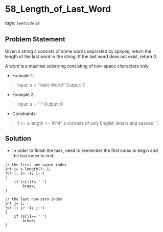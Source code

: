# 58_Length_of_Last_Word
###### tags: `leetcode` `58`
## Problem Statement
Given a string s consists of some words separated by spaces, return the length of the last word in the string. If the last word does not exist, return 0.

A word is a maximal substring consisting of non-space characters only.

- Example 1:

> Input: s = "Hello World"
> Output: 5
- Example 2:

> Input: s = " "
> Output: 0

- Constraints:

> 1 <= s.length <= 10^4^
> s consists of only English letters and spaces ' '.
## Solution
- In order to finish the task, need to remember the first index to begin and the last index to end.
```cpp=
// the first non-space index
int i= s.length()- 1;
for (; i> -1; i--)
{
    if (s[i]!= ' ')
        break;                
}
```
```cpp=
// the last non-zero index
int j= i;
for (; j> -1; j--)
{
    if (s[j]== ' ')
        break;
}
```